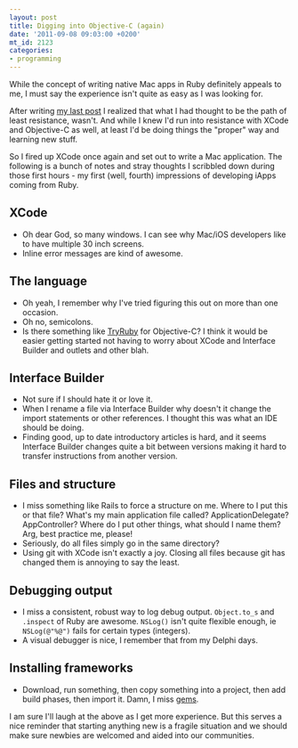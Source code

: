 ```yaml
---
layout: post
title: Digging into Objective-C (again)
date: '2011-09-08 09:03:00 +0200'
mt_id: 2123
categories:
- programming
---
```

While the concept of writing native Mac apps in Ruby definitely appeals to me, I must say the experience isn't quite as easy as I was looking for.

After writing [my last post](http://mentalized.net/journal/2011/08/15/running_macruby_and_hotcocoa_on_snow_leopard/) I realized that what I had thought to be the path of least resistance, wasn't. And while I knew I'd run into resistance with XCode and Objective-C as well, at least I'd be doing things the "proper" way and learning new stuff.

So I fired up XCode once again and set out to write a Mac application. The following is a bunch of notes and stray thoughts I scribbled down during those first hours - my first (well, fourth) impressions of developing iApps coming from Ruby.


<!--more-->

## XCode

* Oh dear God, so many windows. I can see why Mac/iOS developers like to have multiple 30 inch screens.
* Inline error messages are kind of awesome.

## The language

* Oh yeah, I remember why I've tried figuring this out on more than one occasion.
* Oh no, semicolons.
* Is there something like [TryRuby](http://tryruby.org/) for Objective-C? I think it would be easier getting started not having to worry about XCode and Interface Builder and outlets and other blah.

## Interface Builder

* Not sure if I should hate it or love it.
* When I rename a file via Interface Builder why doesn't it change the import statements or other references. I thought this was what an IDE should be doing.
* Finding good, up to date introductory articles is hard, and it seems Interface Builder changes quite a bit between versions making it hard to transfer instructions from another version.

## Files and structure

* I miss something like Rails to force a structure on me. Where to I put this or that file? What's my main application file called? ApplicationDelegate? AppController? Where do I put other things, what should I name them? Arg, best practice me, please!
* Seriously, do all files simply go in the same directory?
* Using git with XCode isn't exactly a joy. Closing all files because git has changed them is annoying to say the least.

## Debugging output

* I miss a consistent, robust way to log debug output. `Object.to_s` and `.inspect` of Ruby are awesome. `NSLog()` isn't quite flexible enough, ie `NSLog(@"%@")` fails for certain types (integers).
* A visual debugger is nice, I remember that from my Delphi days.

## Installing frameworks

* Download, run something, then copy something into a project, then add build phases, then import it. Damn, I miss [gems](http://rubygems.org).

I am sure I'll laugh at the above as I get more experience. But this serves a nice reminder that starting anything new is a fragile situation and we should make sure newbies are welcomed and aided into our communities.
